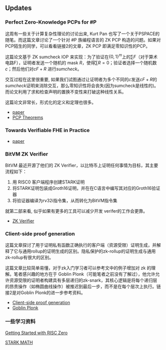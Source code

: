 ## Updates
### Perfect Zero-Knowledge PCPs for #P

这周有一些关于计算复杂性理论的讨论出来, Kurt Pan 也写了一个关于PSPACE的随笔。而这篇文章讨论了一个针对 #P 族编程语言的 ZK PCP 构造的问题。如果对PCP陌生的同学，可以看看链接2的文章，ZK PCP 即满足零知识性的PCP。

这篇论文基于 ZK sumcheck IOP 来实现：为了验证在$\{0,1\}^m$上的$∑F$（对于算术电路F），证明者发送一个随机的 mask $R$，使得$∑R = 0$；验证者选择一个随机数$c$；然后他们对$cF+R$ 进行$sumcheck$。

交互过程在这里很重要, 如果我们试图通过让证明者为多个不同的$c$发送$cF+R$的$sumcheck$证明来消除交互，那么零知识性将会丧失(因为sumcheck是线性的)。而论文利用了求和检查声明的置换不变性来打破这种线性关系。

这篇论文非常长，形式化的定义和定理也很多。


- [paper](https://arxiv.org/abs/2403.11941)
- [PCP Theorems](https://arxiv.org/abs/cs/0304038)

### Towards Verifiable FHE in Practice


- [paper](https://eprint.iacr.org/2024/451.pdf)



### BitVM ZK Verifier

BitVM 最近开源了他们的 ZK Verifier，以比特币上证明任何事情为目标，其主要流程如下：

1. 用 RISC0 客户端程序创建STARK证明
2. 将STARK证明包装成Groth16证明，并在在C语言中编写其对应的Groth16验证器
3. 将验证器编译为rv32i指令集，从而转化为BitVM指令集

就第二部来看, 似乎如果有更多的工具可以减少开发 verifer的工作会更靠。

- [ZK Verifier](https://github.com/chainwayxyz/bitvm-zk-verifier)


### Client-side proof generation

这篇文章探讨了用于证明私有函数正确执行的客户端（资源受限）证明生成，并解释了它与通用rollup的证明生成的区别。隐私保护的zk-rollup的证明生成与通用zk-rollup有很大的区别。

这篇文章比较简单易懂，对于zk入门学习者可以参考文中的例子增加对 zk 的理解。笔者感兴趣的地方在于 Goblin Plonk（可能笔者之前没有了解过），他允许允许资源受限的证明者构建具有多层递归的zk-snark，其核心逻辑是将每个递归层的昂贵操作（如椭圆曲线操作）被推迟到最后一步，而不是在每个层次上执行。链接2是对Goblin Plonk的进一步参考资料。

- [Client-side proof generation](https://aztec.network/blog/client-side-proof-generation/)
- [Goblin Plonk](https://hackmd.io/@aztec-network/B19AA8812)

### 一些学习资料

[Getting Started with RISC Zero](https://www.youtube.com/playlist?list=PLcPzhUaCxlCj7wKkzekYYq7QDvtGTOPm7)

[STARK MATH](https://twitter.com/EliBenSasson/status/1578380154476208131?s=20)
